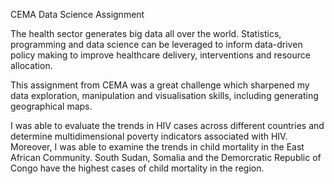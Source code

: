 CEMA Data Science Assignment

The health sector generates big data all over the world. Statistics,
programming and data science can be leveraged to inform data-driven policy 
making to improve healthcare delivery, interventions and resource allocation.

This assignment from CEMA was a great challenge which sharpened my data 
exploration, manipulation and visualisation skills, including generating 
geographical maps.

I was able to evaluate the trends in HIV cases across different countries and
 determine multidimensional poverty indicators associated with HIV. Moreover, I was 
able to examine the trends in child mortality in the East African Community. 
South Sudan, Somalia and the Demorcratic Republic of Congo have the highest 
cases of child mortality in the region.
